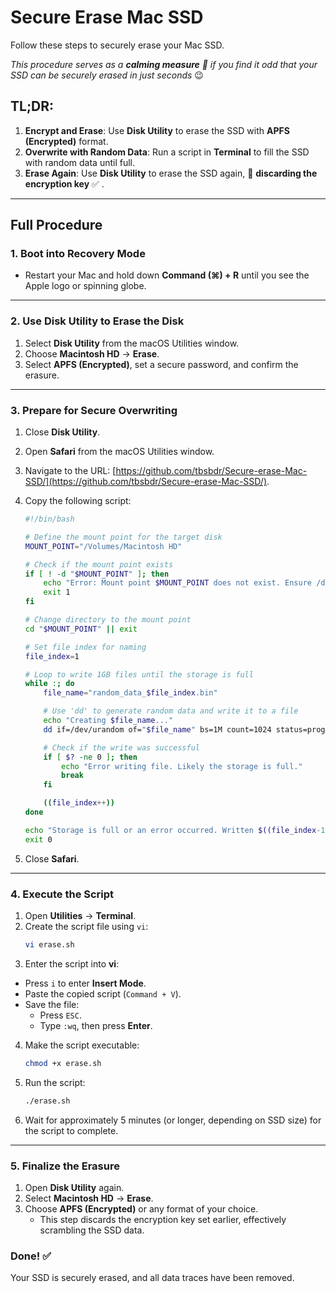 # Secure Erase Mac SSD

Follow these steps to securely erase your Mac SSD.

_This procedure serves as a **calming measure** 💊 if you find it odd that your SSD can be securely erased in just seconds_ 😉


## TL;DR:

1. **Encrypt and Erase**: Use **Disk Utility** to erase the SSD with **APFS (Encrypted)** format.
2. **Overwrite with Random Data**: Run a script in **Terminal** to fill the SSD with random data until full.
3. **Erase Again**: Use **Disk Utility** to erase the SSD again, 🚮 **discarding the encryption key** ✅ .

---
## Full Procedure
### 1. Boot into **Recovery Mode**
- Restart your Mac and hold down **Command (⌘) + R** until you see the Apple logo or spinning globe.

---

### 2. Use **Disk Utility** to Erase the Disk
1. Select **Disk Utility** from the macOS Utilities window.
2. Choose **Macintosh HD** → **Erase**.
3. Select **APFS (Encrypted)**, set a secure password, and confirm the erasure.

---

### 3. Prepare for Secure Overwriting
1. Close **Disk Utility**.
2. Open **Safari** from the macOS Utilities window.
3. Navigate to the URL: [https://github.com/tbsbdr/Secure-erase-Mac-SSD/](https://github.com/tbsbdr/Secure-erase-Mac-SSD/).
4. Copy the following script:

   ```bash
   #!/bin/bash

   # Define the mount point for the target disk
   MOUNT_POINT="/Volumes/Macintosh HD"

   # Check if the mount point exists
   if [ ! -d "$MOUNT_POINT" ]; then
       echo "Error: Mount point $MOUNT_POINT does not exist. Ensure /dev/disk3s1 is mounted."
       exit 1
   fi

   # Change directory to the mount point
   cd "$MOUNT_POINT" || exit

   # Set file index for naming
   file_index=1

   # Loop to write 1GB files until the storage is full
   while :; do
       file_name="random_data_$file_index.bin"

       # Use 'dd' to generate random data and write it to a file
       echo "Creating $file_name..."
       dd if=/dev/urandom of="$file_name" bs=1M count=1024 status=progress

       # Check if the write was successful
       if [ $? -ne 0 ]; then
           echo "Error writing file. Likely the storage is full."
           break
       fi

       ((file_index++))
   done

   echo "Storage is full or an error occurred. Written $((file_index-1)) files."
   exit 0
   ```
5. Close **Safari**.

---

### 4. Execute the Script
1. Open **Utilities** → **Terminal**.
2. Create the script file using `vi`:
   ```bash
   vi erase.sh
   ```
 3. Enter the script into **vi**:
   - Press `i` to enter **Insert Mode**.
   - Paste the copied script (`Command + V`).
   - Save the file:
     - Press `ESC`.
     - Type `:wq`, then press **Enter**.

4. Make the script executable:
   ```bash
   chmod +x erase.sh
   ```

5. Run the script:
   ```bash
   ./erase.sh
   ```

6. Wait for approximately 5 minutes (or longer, depending on SSD size) for the script to complete.

---

### 5. Finalize the Erasure
1.	Open **Disk Utility** again.
2.	Select **Macintosh HD** → **Erase**.
3.	Choose **APFS (Encrypted)** or any format of your choice.
	- This step discards the encryption key set earlier, effectively scrambling the SSD data.

### Done! ✅
Your SSD is securely erased, and all data traces have been removed.
